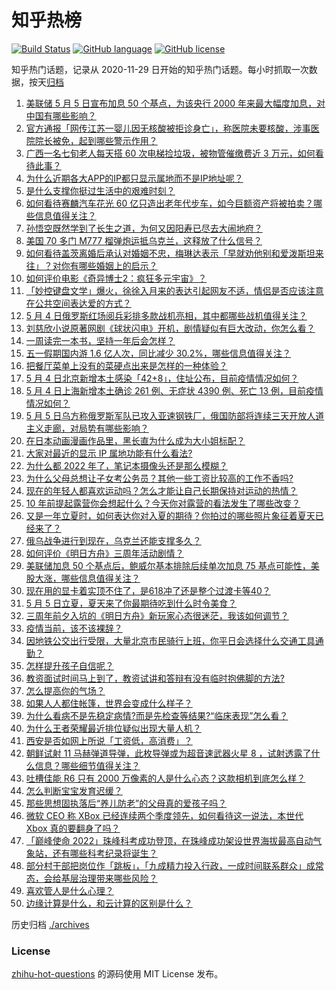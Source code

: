 # 知乎热榜
[![Build Status](https://github.com/ToWeLong/zhihu-hot-questions/workflows/CI/badge.svg)](https://github.com/ToWeLong/zhihu-hot-questions/actions)
[![GitHub language](https://img.shields.io/badge/language-golang-orange.svg)](https://golang.org/)
[![GitHub license](https://img.shields.io/github/license/ToWeLong/zhihu-hot-questions)](https://github.com/ToWeLong/zhihu-hot-questions/blob/main/LICENSE)

知乎热门话题，记录从 2020-11-29 日开始的知乎热门话题。每小时抓取一次数据，按天[归档](./archives)

<!-- BEGIN -->

1. [美联储 5 月 5 日宣布加息 50 个基点，为该央行 2000 年来最大幅度加息，对中国有哪些影响？](https://www.zhihu.com/question/531283055)
1. [官方通报「网传江苏一婴儿因无核酸被拒诊身亡」，称医院未要核酸，涉事医院院长被免，起到哪些警示作用？](https://www.zhihu.com/question/531404233)
1. [广西一名七旬老人每天搭 60 次电梯捡垃圾，被物管催缴费近 3 万元，如何看待此事？](https://www.zhihu.com/question/531332152)
1. [为什么近期各大APP的IP都只显示属地而不是IP地址呢？](https://www.zhihu.com/question/531028989)
1. [是什么支撑你挺过生活中的艰难时刻？](https://www.zhihu.com/question/530102091)
1. [如何看待赛麟汽车花光 60 亿只造出老年代步车，如今巨额资产将被拍卖？哪些信息值得关注？](https://www.zhihu.com/question/531201205)
1. [孙悟空既然学到了长生之道，为何又因阳寿已尽去大闹地府？](https://www.zhihu.com/question/34832301)
1. [美国 70 多门 M777 榴弹炮运抵乌克兰，这释放了什么信号？](https://www.zhihu.com/question/531146373)
1. [如何看待盖茨离婚后承认对婚姻不忠，梅琳达表示「早就劝他别和爱泼斯坦来往」？对你有哪些婚姻上的启示？](https://www.zhihu.com/question/531403104)
1. [如何评价电影《奇异博士2：疯狂多元宇宙》？](https://www.zhihu.com/question/528668327)
1. [「妙控键盘文学」爆火，徐徐入月来的表达引起网友不适，情侣是否应该注意在公共空间表达爱的方式？](https://www.zhihu.com/question/530322672)
1. [5 月 4 日俄罗斯红场阅兵彩排多款战机亮相，其中都哪些战机值得关注？](https://www.zhihu.com/question/531338537)
1. [刘慈欣小说原著网剧《球状闪电》开机，剧情疑似有巨大改动，你怎么看？](https://www.zhihu.com/question/530236739)
1. [一周读完一本书，坚持一年后会怎样？](https://www.zhihu.com/question/528783445)
1. [五一假期国内游 1.6 亿人次，同比减少 30.2%，哪些信息值得关注？](https://www.zhihu.com/question/531345230)
1. [把餐厅菜单上没有的菜硬点出来是怎样的一种体验？](https://www.zhihu.com/question/277670488)
1. [5 月 4 日北京新增本土感染「42+8」，住址公布，目前疫情情况如何？](https://www.zhihu.com/question/531403911)
1. [5 月 4 日上海新增本土确诊 261 例、无症状 4390 例、死亡 13 例，目前疫情情况如何？](https://www.zhihu.com/question/531403608)
1. [5 月 5 日乌方称俄罗斯军队已攻入亚速钢铁厂，俄国防部将连续三天开放人道主义走廊，对局势有哪些影响？](https://www.zhihu.com/question/531404719)
1. [在日本动画漫画作品里，黑长直为什么成为大小姐标配？](https://www.zhihu.com/question/530222361)
1. [大家对最近的显示 IP 属地功能有什么看法?](https://www.zhihu.com/question/530930408)
1. [为什么都 2022 年了，笔记本摄像头还是那么模糊？](https://www.zhihu.com/question/530910802)
1. [为什么父母总想让子女考公务员？其他一些工资比较高的工作不香吗?](https://www.zhihu.com/question/531129916)
1. [现在的年轻人都喜欢运动吗？怎么才能让自己长期保持对运动的热情？](https://www.zhihu.com/question/531350302)
1. [10 年前提起露营你会想起什么？今天你对露营的看法发生了哪些改变？](https://www.zhihu.com/question/527527191)
1. [又是一年立夏时，如何表达你对入夏的期待？你拍过的哪些照片象征着夏天已经来了？](https://www.zhihu.com/question/531403304)
1. [俄乌战争进行到现在，乌克兰还能支撑多久？](https://www.zhihu.com/question/531103362)
1. [如何评价《明日方舟》三周年活动剧情？](https://www.zhihu.com/question/530108362)
1. [美联储加息 50 个基点后，鲍威尔基本排除后续单次加息 75 基点可能性，美股大涨，哪些信息值得关注？](https://www.zhihu.com/question/531405366)
1. [现在用的显卡着实顶不住了，是618冲了还是整个过渡卡等40？](https://www.zhihu.com/question/530452535)
1. [5 月 5 日立夏，夏天来了你最期待吃到什么时令美食？](https://www.zhihu.com/question/530662371)
1. [三周年前夕入坑的《明日方舟》新玩家心态很迷茫，我该如何调节？](https://www.zhihu.com/question/530920925)
1. [疫情当前，该不该裸辞？](https://www.zhihu.com/question/531257514)
1. [因地铁公交出行受限，大量北京市民骑行上班，你平日会选择什么交通工具通勤？](https://www.zhihu.com/question/531424398)
1. [怎样提升孩子自信呢？](https://www.zhihu.com/question/529395882)
1. [教资面试时间马上到了，教资试讲和答辩有没有临时抱佛脚的方法?](https://www.zhihu.com/question/530878641)
1. [怎么提高你的气场？](https://www.zhihu.com/question/529304562)
1. [如果人人都住帐篷，世界会变成什么样子？](https://www.zhihu.com/question/526757304)
1. [为什么看病不是先稳定病情?而是先检查等结果?“临床表现”怎么看？](https://www.zhihu.com/question/524037854)
1. [为什么王者荣耀最近排位疑似出现大量人机？](https://www.zhihu.com/question/367180730)
1. [西安是否如网上所说「工资低，高消费」？](https://www.zhihu.com/question/353434853)
1. [朝鲜试射 11 马赫弹道导弹，此枚导弹或为超音速武器火星 8 ，试射透露了什么信息？哪些细节值得关注？](https://www.zhihu.com/question/531341854)
1. [吐槽佳能 R6 只有 2000 万像素的人是什么心态？这款相机到底怎么样？](https://www.zhihu.com/question/531016003)
1. [怎么判断宝宝发育迟缓？](https://www.zhihu.com/question/519982405)
1. [那些思想固执落后“养儿防老”的父母真的爱孩子吗？](https://www.zhihu.com/question/530349802)
1. [微软 CEO 称 XBox 已经连续两个季度领先，如何看待这一说法，本世代 Xbox 真的要翻身了吗？](https://www.zhihu.com/question/530500734)
1. [「巅峰使命 2022」珠峰科考成功登顶，在珠峰成功架设世界海拔最高自动气象站，还有哪些科考纪录将诞生？](https://www.zhihu.com/question/531269174)
1. [部分村干部把岗位作「跳板」，「九成精力投入行政，一成时间联系群众」成常态，会给基层治理带来哪些风险？](https://www.zhihu.com/question/530608984)
1. [喜欢管人是什么心理？](https://www.zhihu.com/question/528147653)
1. [边缘计算是什么，和云计算的区别是什么？](https://www.zhihu.com/question/62869157)

<!-- END -->

历史归档 [./archives](./archives)


### License
[zhihu-hot-questions](https://github.com/towelong/zhihu-hot-questions) 的源码使用 MIT License 发布。